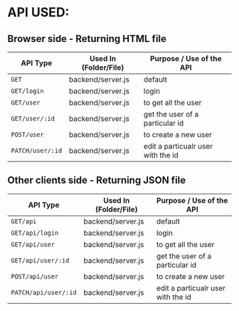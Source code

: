 # API USED: 

## Browser side - Returning HTML file 
| **API Type**        | **Used In (Folder/File)**                       | **Purpose / Use of the API**                                  |
|---------------------|--------------------------------------------------|---------------------------------------------------------------|
| `GET`  |  backend/server.js  |     default   |
| `GET/login`  |  backend/server.js  |     login  |
| `GET/user`  |  backend/server.js  |     to get all the user  |
| `GET/user/:id`  |  backend/server.js  |     get the user of a particular id |
| `POST/user`  |  backend/server.js  |     to create a new user |
| `PATCH/user/:id`  |  backend/server.js  |     edit a particualr user with the id |

## Other clients side - Returning JSON file 
| **API Type**        | **Used In (Folder/File)**                       | **Purpose / Use of the API**                                  |
|---------------------|--------------------------------------------------|---------------------------------------------------------------|
| `GET/api`  |  backend/server.js  |     default   |
| `GET/api/login`  |  backend/server.js  |     login  |
| `GET/api/user`  |  backend/server.js  |     to get all the user  |
| `GET/api/user/:id`  |  backend/server.js  |     get the user of a particular id |
| `POST/api/user`  |  backend/server.js  |     to create a new user |
| `PATCH/api/user/:id`  |  backend/server.js  |     edit a particualr user with the id |